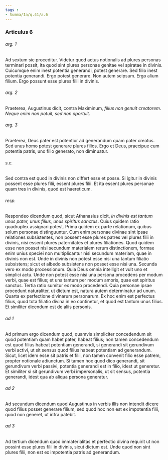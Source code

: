 ```yaml
---
tags : 
- Summa/Ia/q.41/a.6
---
```


### Articulus 6

###### arg. 1
Ad sextum sic proceditur. Videtur quod actus notionalis ad plures personas terminari possit, ita quod sint plures personae genitae vel spiratae in divinis. Cuicumque enim inest potentia generandi, potest generare. Sed filio inest potentia generandi. Ergo potest generare. Non autem seipsum. Ergo alium filium. Ergo possunt esse plures filii in divinis.

###### arg. 2
Praeterea, Augustinus dicit, contra Maximinum, *filius non genuit creatorem. Neque enim non potuit, sed non oportuit*.

###### arg. 3
Praeterea, Deus pater est potentior ad generandum quam pater creatus. Sed unus homo potest generare plures filios. Ergo et Deus, praecipue cum potentia patris, uno filio generato, non diminuatur.

###### s.c.
Sed contra est quod in divinis non differt esse et posse. Si igitur in divinis possent esse plures filii, essent plures filii. Et ita essent plures personae quam tres in divinis, quod est haereticum.

###### resp.
Respondeo dicendum quod, sicut Athanasius dicit, *in divinis est tantum unus pater, unus filius, unus spiritus sanctus*. Cuius quidem ratio quadruplex assignari potest. Prima quidem ex parte relationum, quibus solum personae distinguuntur. Cum enim personae divinae sint ipsae relationes subsistentes, non possent esse plures patres vel plures filii in divinis, nisi essent plures paternitates et plures filiationes. Quod quidem esse non posset nisi secundum materialem rerum distinctionem, formae enim unius speciei non multiplicantur nisi secundum materiam, quae in divinis non est. Unde in divinis non potest esse nisi una tantum filiatio subsistens; sicut et albedo subsistens non posset esse nisi una. Secunda vero ex modo processionum. Quia Deus omnia intelligit et vult uno et simplici actu. Unde non potest esse nisi una persona procedens per modum verbi, quae est filius; et una tantum per modum amoris, quae est spiritus sanctus. Tertia ratio sumitur ex modo procedendi. Quia personae ipsae procedunt naturaliter, ut dictum est, natura autem determinatur ad unum. Quarta ex perfectione divinarum personarum. Ex hoc enim est perfectus filius, quod tota filiatio divina in eo continetur, et quod est tantum unus filius. Et similiter dicendum est de aliis personis.

###### ad 1
Ad primum ergo dicendum quod, quamvis simpliciter concedendum sit quod potentiam quam habet pater, habeat filius; non tamen concedendum est quod filius habeat potentiam generandi, si generandi sit gerundivum verbi activi, ut sit sensus quod filius habeat potentiam ad generandum. Sicut, licet idem esse sit patris et filii, non tamen convenit filio esse patrem, propter notionale adiunctum. Si tamen hoc quod dico generandi, sit gerundivum verbi passivi, potentia generandi est in filio, idest ut generetur. Et similiter si sit gerundivum verbi impersonalis, ut sit sensus, potentia generandi, idest qua ab aliqua persona generatur.

###### ad 2
Ad secundum dicendum quod Augustinus in verbis illis non intendit dicere quod filius posset generare filium, sed quod hoc non est ex impotentia filii, quod non generet, ut infra patebit.

###### ad 3
Ad tertium dicendum quod immaterialitas et perfectio divina requirit ut non possint esse plures filii in divinis, sicut dictum est. Unde quod non sint plures filii, non est ex impotentia patris ad generandum.

